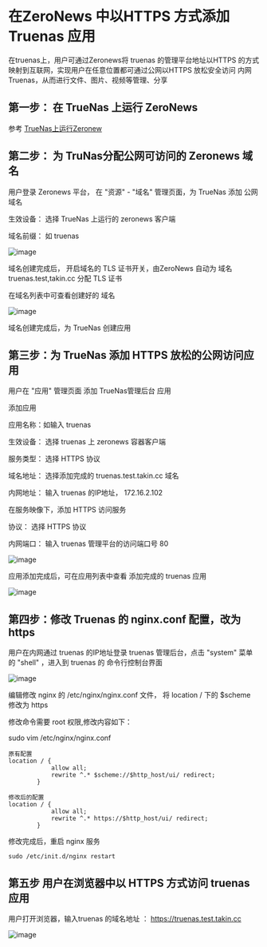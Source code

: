 # 在ZeroNews 中以HTTPS 方式添加 Truenas 应用

  在truenas上，用户可通过Zeronews将 truenas 的管理平台地址以HTTPS 的方式映射到互联网，实现用户在任意位置都可通过公网以HTTPS 放松安全访问 内网 Truenas，从而进行文件、图片、视频等管理、分享

  ## 第一步： 在 TrueNas 上运行 ZeroNews

  参考 [TrueNas上运行Zeronew](doctakin.test.takin.cc)
  
  ## 第二步： 为 TruNas分配公网可访问的 Zeronews 域名
  
  用户登录 Zeronews 平台， 在 "资源" - "域名" 管理页面，为 TrueNas 添加 公网域名
  
  生效设备： 选择 TrueNas 上运行的 zeronews 客户端
  
  域名前缀： 如 truenas 

  ![image](https://github.com/ARPmt/arp-takin/assets/127104785/20892b88-46b1-4c34-bf5a-bdbc3fad23d4)

  域名创建完成后， 开启域名的 TLS 证书开关，由ZeroNews 自动为 域名 truenas.test,takin.cc 分配 TLS 证书
  
  在域名列表中可查看创建好的 域名
  
  ![image](https://github.com/ARPmt/arp-takin/assets/127104785/7d303aae-5ba2-4748-bc43-76858453e60b)

  域名创建完成后，为 TrueNas 创建应用

 ## 第三步：为 TrueNas 添加 HTTPS 放松的公网访问应用

 用户在 "应用" 管理页面 添加 TrueNas管理后台 应用

添加应用
 
应用名称：如输入 truenas

生效设备： 选择 truenas 上 zeronews 容器客户端

服务类型： 选择 HTTPS 协议

域名地址： 选择添加完成的 truenas.test.takin.cc 域名

内网地址： 输入 truenas 的IP地址， 172.16.2.102

在服务映像下，添加 HTTPS 访问服务

协议： 选择 HTTPS 协议

内网端口： 输入 truenas 管理平台的访问端口号 80

![image](https://github.com/ARPmt/arp-takin/assets/127104785/f4566fda-afa3-4e0d-90db-1caa6755b481)

应用添加完成后，可在应用列表中查看 添加完成的 truenas 应用

![image](https://github.com/ARPmt/arp-takin/assets/127104785/ef5f829d-b10e-4123-903c-df680323f01d)

## 第四步：修改 Truenas 的 nginx.conf 配置，改为 https

用户在内网通过 truenas 的IP地址登录 truenas 管理后台，点击 "system" 菜单的 "shell" ，进入到 truenas 的 命令行控制台界面

![image](https://github.com/ARPmt/arp-takin/assets/127104785/25fb4295-781f-4580-9730-06af2c07f27f)

编辑修改 nginx 的 /etc/nginx/nginx.conf 文件， 将 location / 下的 $scheme 修改为 https

修改命令需要 root 权限,修改内容如下： 

sudo vim /etc/nginx/nginx.conf

```
原有配置
location / {
            allow all;
            rewrite ^.* $scheme://$http_host/ui/ redirect;
        }

修改后的配置
location / {
            allow all;
            rewrite ^.* https://$http_host/ui/ redirect;
        }
```

修改完成后，重启 nginx 服务

```
sudo /etc/init.d/nginx restart
```

## 第五步 用户在浏览器中以 HTTPS 方式访问 truenas 应用

用户打开浏览器，输入truenas 的域名地址 ： https://truenas.test.takin.cc 

![image](https://github.com/ARPmt/arp-takin/assets/127104785/4659f8d0-5d2b-4573-8231-7a929b9509cd)


